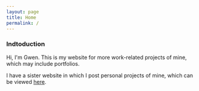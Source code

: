 ```yaml
---
layout: page
title: Home
permalink: /
---
```


### Indtoduction

Hi, I'm Gwen. This is my website for more work-related projects of mine, which may include portfolios.

I have a sister website in which I post personal projects of mine, which can be viewed <a href="https://gwenthewelshgal.github.io/" target="_blank">here</a>.